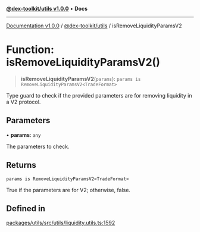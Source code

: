 [**@dex-toolkit/utils v1.0.0**](../README.md) • **Docs**

***

[Documentation v1.0.0](../../../packages.md) / [@dex-toolkit/utils](../README.md) / isRemoveLiquidityParamsV2

# Function: isRemoveLiquidityParamsV2()

> **isRemoveLiquidityParamsV2**(`params`): `params is RemoveLiquidityParamsV2<TradeFormat>`

Type guard to check if the provided parameters are for removing liquidity in a V2 protocol.

## Parameters

• **params**: `any`

The parameters to check.

## Returns

`params is RemoveLiquidityParamsV2<TradeFormat>`

True if the parameters are for V2; otherwise, false.

## Defined in

[packages/utils/src/utils/liquidity.utils.ts:1592](https://github.com/niZmosis/dex-toolkit/blob/3d8b41b44787b30fbea5de3ab4737662ffb61bc8/packages/utils/src/utils/liquidity.utils.ts#L1592)

